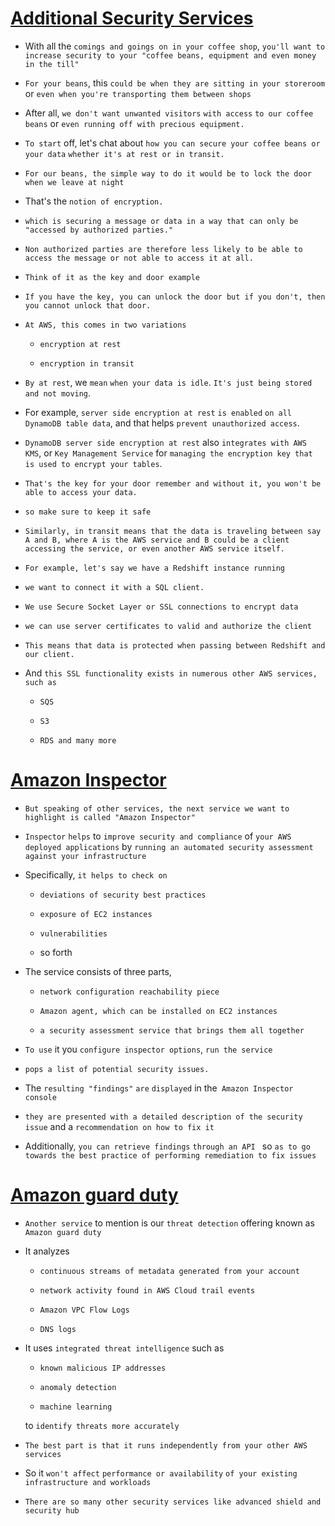 # <ins> Additional Security Services </ins> #

- With all the `comings and goings on in your coffee shop`, `you'll want to increase security to your "coffee beans, equipment and even money in the till" `

- `For your beans`, this `could be when they are sitting in your storeroom` or `even when you're transporting them between shops`

- After all, `we don't want unwanted visitors` `with access` `to our coffee beans` or `even running off with precious equipment.`

- `To start` off, let's chat about `how you can secure your coffee beans or your data` `whether it's at rest or in transit.`

- `For our beans, the simple way to do it would be to lock the door when we leave at night`

-  That's the `notion of encryption.`

-  `which is securing a message or data in a way that can only be "accessed by authorized parties."`

- `Non authorized parties are therefore less likely to be able to access the message or not able to access it at all.` 

- `Think of it as the key and door example`

- `If you have the key, you can unlock the door but if you don't, then you cannot unlock that door.`

-  `At AWS, this comes in two variations `
    
    - `encryption at rest`

    - `encryption in transit`

- `By at rest`, we `mean` `when your data is idle`. `It's just being stored and not moving`.

- For example, `server side encryption at rest` `is enabled` `on all DynamoDB table data`, and that helps `prevent unauthorized access`.

- `DynamoDB server side encryption at rest` also `integrates with AWS KMS`, or `Key Management Service` for `managing the encryption key that is used to encrypt your tables`.

- `That's the key for your door remember and without it, you won't be able to access your data.`

- `so make sure to keep it safe`

-  `Similarly, in transit means that the data is traveling between say A and B, where A is the AWS service and B could be a client accessing the service, or even another AWS service itself.`

- `For example, let's say we have a Redshift instance running`

- `we want to connect it with a SQL client.`

- `We use Secure Socket Layer or SSL connections to encrypt data`

- `we can use server certificates to valid and authorize the client`

- `This means that data is protected when passing between Redshift and our client.`

- And `this SSL functionality exists in numerous other AWS services, such as` 
    
    - `SQS` 
    
    - `S3` 
    
    - `RDS and many more`

# <ins> Amazon Inspector </ins> #

- `But speaking of other services, the next service we want to highlight is called "Amazon Inspector" `

- `Inspector` `helps` to `improve security and compliance` of `your AWS deployed applications` by `running an automated security assessment against your infrastructure`

- Specifically, `it helps to check on` 
    
    - `deviations of security best practices`
    
    - `exposure of EC2 instances`
    
    - `vulnerabilities` 
    
    - so forth

- The service consists of three parts,

    - `network configuration reachability piece`

    - `Amazon agent, which can be installed on EC2 instances`

    - `a security assessment service that brings them all together`

- `To use` it you `configure inspector options`, `run the service`

- `pops a list of potential security issues.` 

- The `resulting "findings"` `are` `displayed` in the` Amazon Inspector console`

- `they are presented with a detailed description of the security issue` and a `recommendation on how to fix it`

- Additionally, `you can retrieve findings` `through an API ` so `as to go towards the best practice of performing remediation to fix issues`


# <ins> Amazon guard duty </ins> #

-  `Another service` to mention is our `threat detection` offering known as `Amazon guard duty`

-  It analyzes 
    
    - `continuous streams of metadata generated from your account`

    - `network activity found in AWS Cloud trail events`

    - ` Amazon VPC Flow Logs `

    - `DNS logs`

- It uses `integrated threat intelligence` such as

    - `known malicious IP addresses`

    -  `anomaly detection ` 

    - `machine learning`

    to `identify threats more accurately`

-  `The best part is that it runs independently from your other AWS services`

- So it `won't affect` `performance or availability` `of your existing infrastructure and workloads`

- `There are so many other security services like advanced shield and security hub`

